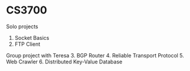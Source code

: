 # CS3700

Solo projects
1. Socket Basics
2. FTP Client

Group project with Teresa 
3. BGP Router
4. Reliable Transport Protocol
5. Web Crawler
6. Distributed Key-Value Database
